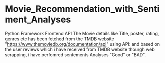 # Movie_Recommendation_with_Sentiment_Analyses
Python Framework Frontend API
The Movie details like Title, poster, rating, genres etc has been fetched from the TMDB website "https://www.themoviedb.org/documentation/api" using API:
and based on the user reviews which i have received from TMDB website thourgh web scrapping, i have perfomred sentements Analyses "Good" or "BAD".
